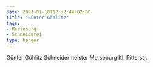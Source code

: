 ```yaml
---
date: 2021-01-10T12:32:44+02:00
title: "Günter Göhlitz"
tags:
- Merseburg
- Schneiderei
type: hanger
---
```

Günter Göhlitz Schneidermeister Merseburg Kl. Ritterstr.
